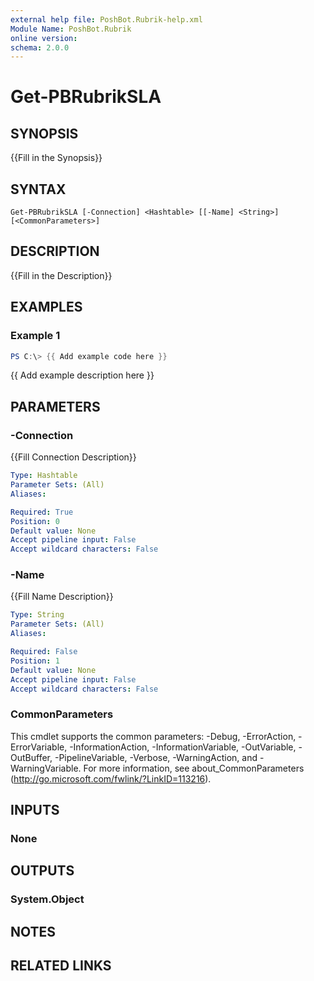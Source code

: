 ```yaml
---
external help file: PoshBot.Rubrik-help.xml
Module Name: PoshBot.Rubrik
online version:
schema: 2.0.0
---
```


# Get-PBRubrikSLA

## SYNOPSIS
{{Fill in the Synopsis}}

## SYNTAX

```
Get-PBRubrikSLA [-Connection] <Hashtable> [[-Name] <String>] [<CommonParameters>]
```

## DESCRIPTION
{{Fill in the Description}}

## EXAMPLES

### Example 1
```powershell
PS C:\> {{ Add example code here }}
```

{{ Add example description here }}

## PARAMETERS

### -Connection
{{Fill Connection Description}}

```yaml
Type: Hashtable
Parameter Sets: (All)
Aliases:

Required: True
Position: 0
Default value: None
Accept pipeline input: False
Accept wildcard characters: False
```

### -Name
{{Fill Name Description}}

```yaml
Type: String
Parameter Sets: (All)
Aliases:

Required: False
Position: 1
Default value: None
Accept pipeline input: False
Accept wildcard characters: False
```

### CommonParameters
This cmdlet supports the common parameters: -Debug, -ErrorAction, -ErrorVariable, -InformationAction, -InformationVariable, -OutVariable, -OutBuffer, -PipelineVariable, -Verbose, -WarningAction, and -WarningVariable. For more information, see about_CommonParameters (http://go.microsoft.com/fwlink/?LinkID=113216).

## INPUTS

### None
## OUTPUTS

### System.Object
## NOTES

## RELATED LINKS

